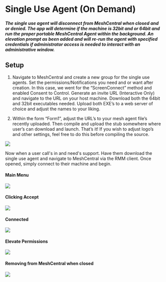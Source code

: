 # Single Use Agent (On Demand)
##### The single use agent will disconnect from MeshCentral when closed and or denied. The app will determine if the machine is 32bit and or 64bit and run the proper portable MeshCentral Agent within the background. An elevation prompt as been added and will re-run the agent with specified credentials if administrator access is needed to interact with an administrative window. 
## Setup
1. Navigate to MeshCentral and create a new group for the single use agents. Set the permissions/Notifications you need and or want after creation. In this case, we went for the “ScreenConnect” method and enabled Consent to Control. Generate an invite URL (Interactive Only) and navigate to the URL on your host machine. Download both the 64bit and 32bit executables needed. Upload both EXE’s to a web server of choice and adjust the names to your liking. 


2. Within the form “Form1”, adjust the URL’s to your mesh agent file’s recently uploaded. Then compile and upload the stub somewhere where user’s can download and launch. That’s it! If you wish to adjust logo’s and other settings, feel free to do this before compiling the source. 

![](https://nabyte.com/imgs/2e5c030b6c8ae2a4bd8f50a31f49487a1be7af72Capture.png)


Now when a user call's in and need's support. Have them download the single use agent and navigate to MeshCentral via the RMM client. Once opened, simply connect to their machine and begin.



#### Main Menu
![](https://nabyte.com/imgs/ba75a9d9c8bd4bbbe8de1b2b4048b8904b92a1c91.png)
#### Clicking Accept
![](https://nabyte.com/imgs/8aef39de6a49901523f3227047007a5261b570c72.png)
#### Connected
![](https://nabyte.com/imgs/58f3296789f6e258bf463516f7c160dadd9ff7353.png)
#### Elevate Permissions 
![](https://nabyte.com/imgs/e484958a058c26de6a88267f1e6577f136c714134.png)
#### Removing from MeshCentral when closed
![](https://nabyte.com/imgs/cf26421927f644edc47c14be52672ccbc72faa129f8b563484ee9433728cf8fbed11be05.gif)
